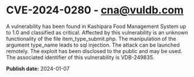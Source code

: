 # CVE-2024-0280 - cna@vuldb.com

A vulnerability has been found in Kashipara Food Management System up to 1.0 and classified as critical. Affected by this vulnerability is an unknown functionality of the file item_type_submit.php. The manipulation of the argument type_name leads to sql injection. The attack can be launched remotely. The exploit has been disclosed to the public and may be used. The associated identifier of this vulnerability is VDB-249835.

**Publish date:** 2024-01-07
